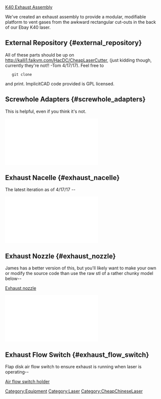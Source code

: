 [K40 Exhaust Assembly](K40_Exhaust_Assembly)

We've created an exhaust assembly to provide a modular, modifiable
platform to vent gases from the awkward rectangular cut-outs in the back
of our Ebay K40 laser.

## External Repository {#external_repository}

All of these parts should be up on
[<http://kalli1.faikvm.com/HacDC/CheapLaserCutter>](http://kalli1.faikvm.com/HacDC/CheapLaserCutter),
(just kidding though, currently they're not!! -Tom 4/17/17). Feel free
to

`   git clone`

and print. ImplicitCAD code provided is GPL licensed.

## Screwhole Adapters {#screwhole_adapters}

This is helpful, even if you think it's not.

![](Screwhole_adapter.stl "Screwhole_adapter.stl")

## Exhaust Nacelle {#exhaust_nacelle}

The latest iteration as of 4/17/17 --

![](Square_vent_adapter.stl "Square_vent_adapter.stl")

## Exhaust Nozzle {#exhaust_nozzle}

James has a better version of this, but you'll likely want to make your
own or modify the source code than use the raw stl of a rather chunky
model below--

[Exhaust nozzle](Exhaust_nozzle)

![](round_hose_adapter.stl "round_hose_adapter.stl")

## Exhaust Flow Switch {#exhaust_flow_switch}

Flap disk air flow switch to ensure exhaust is running when laser is
operating--

[Air flow switch holder](Air_flow_switch_holder)

[Category:Equipment](Category:Equipment)
[Category:Laser](Category:Laser)
[Category:CheapChineseLaser](Category:CheapChineseLaser)
